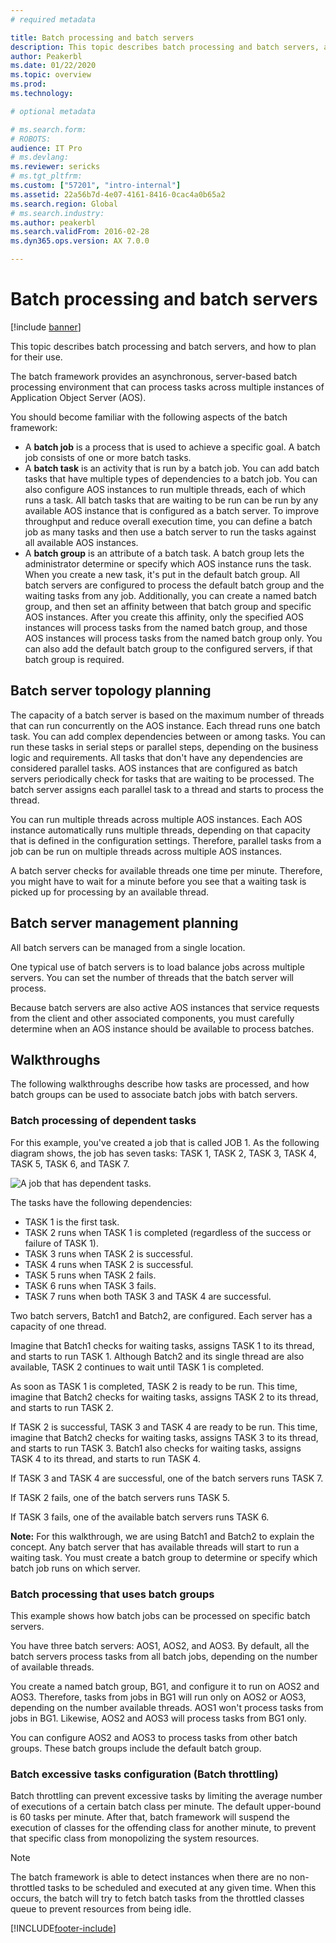 ```yaml
---
# required metadata

title: Batch processing and batch servers
description: This topic describes batch processing and batch servers, and how to plan for their use.
author: Peakerbl
ms.date: 01/22/2020
ms.topic: overview
ms.prod: 
ms.technology: 

# optional metadata

# ms.search.form: 
# ROBOTS: 
audience: IT Pro
# ms.devlang: 
ms.reviewer: sericks
# ms.tgt_pltfrm: 
ms.custom: ["57201", "intro-internal"]
ms.assetid: 22a56b7d-4e07-4161-8416-0cac4a0b65a2
ms.search.region: Global
# ms.search.industry: 
ms.author: peakerbl
ms.search.validFrom: 2016-02-28
ms.dyn365.ops.version: AX 7.0.0

---
```


# Batch processing and batch servers

[!include [banner](../includes/banner.md)]

This topic describes batch processing and batch servers, and how to plan for their use.

The batch framework provides an asynchronous, server-based batch processing environment that can process tasks across multiple instances of Application Object Server (AOS). 

You should become familiar with the following aspects of the batch framework:

-   A **batch job** is a process that is used to achieve a specific goal. A batch job consists of one or more batch tasks.
-   A **batch task** is an activity that is run by a batch job. You can add batch tasks that have multiple types of dependencies to a batch job. You can also configure AOS instances to run multiple threads, each of which runs a task. All batch tasks that are waiting to be run can be run by any available AOS instance that is configured as a batch server. To improve throughput and reduce overall execution time, you can define a batch job as many tasks and then use a batch server to run the tasks against all available AOS instances.
-   A **batch group** is an attribute of a batch task. A batch group lets the administrator determine or specify which AOS instance runs the task. When you create a new task, it's put in the default batch group. All batch servers are configured to process the default batch group and the waiting tasks from any job. Additionally, you can create a named batch group, and then set an affinity between that batch group and specific AOS instances. After you create this affinity, only the specified AOS instances will process tasks from the named batch group, and those AOS instances will process tasks from the named batch group only. You can also add the default batch group to the configured servers, if that batch group is required.

## Batch server topology planning
The capacity of a batch server is based on the maximum number of threads that can run concurrently on the AOS instance. Each thread runs one batch task. You can add complex dependencies between or among tasks. You can run these tasks in serial steps or parallel steps, depending on the business logic and requirements. All tasks that don't have any dependencies are considered parallel tasks. AOS instances that are configured as batch servers periodically check for tasks that are waiting to be processed. The batch server assigns each parallel task to a thread and starts to process the thread. 

You can run multiple threads across multiple AOS instances. Each AOS instance automatically runs multiple threads, depending on that capacity that is defined in the configuration settings. Therefore, parallel tasks from a job can be run on multiple threads across multiple AOS instances.

A batch server checks for available threads one time per minute. Therefore, you might have to wait for a minute before you see that a waiting task is picked up for processing by an available thread.

## Batch server management planning
All batch servers can be managed from a single location. 

One typical use of batch servers is to load balance jobs across multiple servers. You can set the number of threads that the batch server will process. 

Because batch servers are also active AOS instances that service requests from the client and other associated components, you must carefully determine when an AOS instance should be available to process batches. 


## Walkthroughs
The following walkthroughs describe how tasks are processed, and how batch groups can be used to associate batch jobs with batch servers.

### Batch processing of dependent tasks

For this example, you've created a job that is called JOB 1. As the following diagram shows, the job has seven tasks: TASK 1, TASK 2, TASK 3, TASK 4, TASK 5, TASK 6, and TASK 7. 

![A job that has dependent tasks.](./media/batch_framework_programmability.gif) 

The tasks have the following dependencies:

-   TASK 1 is the first task.
-   TASK 2 runs when TASK 1 is completed (regardless of the success or failure of TASK 1).
-   TASK 3 runs when TASK 2 is successful.
-   TASK 4 runs when TASK 2 is successful.
-   TASK 5 runs when TASK 2 fails.
-   TASK 6 runs when TASK 3 fails.
-   TASK 7 runs when both TASK 3 and TASK 4 are successful.

Two batch servers, Batch1 and Batch2, are configured. Each server has a capacity of one thread. 

Imagine that Batch1 checks for waiting tasks, assigns TASK 1 to its thread, and starts to run TASK 1. Although Batch2 and its single thread are also available, TASK 2 continues to wait until TASK 1 is completed. 

As soon as TASK 1 is completed, TASK 2 is ready to be run. This time, imagine that Batch2 checks for waiting tasks, assigns TASK 2 to its thread, and starts to run TASK 2. 

If TASK 2 is successful, TASK 3 and TASK 4 are ready to be run. This time, imagine that Batch2 checks for waiting tasks, assigns TASK 3 to its thread, and starts to run TASK 3. Batch1 also checks for waiting tasks, assigns TASK 4 to its thread, and starts to run TASK 4. 

If TASK 3 and TASK 4 are successful, one of the batch servers runs TASK 7. 

If TASK 2 fails, one of the batch servers runs TASK 5. 

If TASK 3 fails, one of the available batch servers runs TASK 6. 

**Note:** For this walkthrough, we are using Batch1 and Batch2 to explain the concept. Any batch server that has available threads will start to run a waiting task. You must create a batch group to determine or specify which batch job runs on which server.

### Batch processing that uses batch groups

This example shows how batch jobs can be processed on specific batch servers. 

You have three batch servers: AOS1, AOS2, and AOS3. By default, all the batch servers process tasks from all batch jobs, depending on the number of available threads. 

You create a named batch group, BG1, and configure it to run on AOS2 and AOS3. Therefore, tasks from jobs in BG1 will run only on AOS2 or AOS3, depending on the number available threads. AOS1 won't process tasks from jobs in BG1. Likewise, AOS2 and AOS3 will process tasks from BG1 only. 

You can configure AOS2 and AOS3 to process tasks from other batch groups. These batch groups include the default batch group.

### Batch excessive tasks configuration (Batch throttling)

Batch throttling can prevent excessive tasks by limiting the average number of executions of a certain batch class per minute. The default upper-bound is 60 tasks per minute. After that, batch framework will suspend the execution of classes for the offending class for another minute, to prevent that specific class from monopolizing the system resources.

> [!NOTE]
> The batch framework is able to detect instances when there are no non-throttled tasks to be scheduled and executed at any given time. When this occurs, the batch will try to fetch batch tasks from the throttled classes queue to prevent resources from being idle.


[!INCLUDE[footer-include](../../../includes/footer-banner.md)]